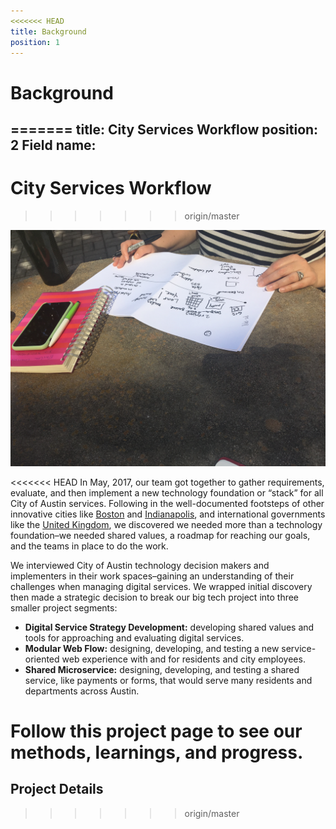 ```yaml
---
<<<<<<< HEAD
title: Background
position: 1
---
```


# Background
=======
title: City Services Workflow
position: 2
Field name: 
---

# City Services Workflow
>>>>>>> origin/master

![image of Elizabeth drawing a reflection timeline](/uploads/Elizabeth%20Draws%20Timeline.jpeg)

<<<<<<< HEAD
In May, 2017, our team got together to gather requirements, evaluate, and then implement a new technology foundation or “stack” for all City of Austin services. Following in the well-documented footsteps of other innovative cities like [Boston](https://www.boston.gov/departments/digital-team) and [Indianapolis](https://shift.indy.gov/), and international governments like the [United Kingdom](https://www.gov.uk/government/organisations/government-digital-service), we discovered we needed more than a technology foundation–we needed shared values, a roadmap for reaching our goals, and the teams in place to do the work.

We interviewed City of Austin technology decision makers and implementers in their work spaces–gaining an understanding of their challenges when managing digital services. We wrapped initial discovery then made a strategic decision to break our big tech project into three smaller project segments:
* **Digital Service Strategy Development:** developing shared values and tools for approaching and evaluating digital services.
* **Modular Web Flow:** designing, developing, and testing a new service-oriented web experience with and for residents and city employees.
* **Shared Microservice:** designing, developing, and testing a shared service, like payments or forms, that would serve many residents and departments across Austin.

Follow this project page to see our methods, learnings, and progress.
=======
## Project Details
>>>>>>> origin/master
